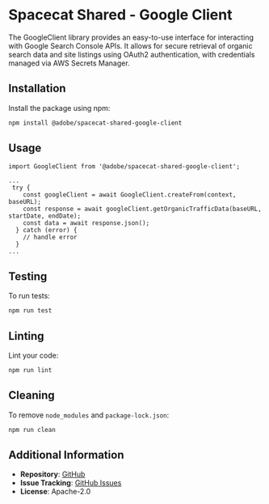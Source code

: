 # Spacecat Shared - Google Client

The GoogleClient library provides an easy-to-use interface for interacting with Google Search Console APIs.
It allows for secure retrieval of organic search data and site listings using OAuth2 authentication, with credentials managed via AWS Secrets Manager.

## Installation

Install the package using npm:

```bash
npm install @adobe/spacecat-shared-google-client
```

## Usage

```
import GoogleClient from '@adobe/spacecat-shared-google-client';

...
 try {
    const googleClient = await GoogleClient.createFrom(context, baseURL);
    const response = await googleClient.getOrganicTrafficData(baseURL, startDate, endDate);
    const data = await response.json();
  } catch (error) {
    // handle error
  }
...
```

## Testing

To run tests:

```bash
npm run test
```

## Linting

Lint your code:

```bash
npm run lint
```

## Cleaning

To remove `node_modules` and `package-lock.json`:

```bash
npm run clean
```

## Additional Information

- **Repository**: [GitHub](https://github.com/adobe/spacecat-shared.git)
- **Issue Tracking**: [GitHub Issues](https://github.com/adobe/spacecat-shared/issues)
- **License**: Apache-2.0
